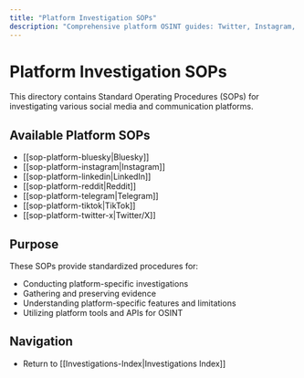 ```yaml
---
title: "Platform Investigation SOPs"
description: "Comprehensive platform OSINT guides: Twitter, Instagram, LinkedIn, Telegram, TikTok, Reddit & Bluesky. Master social media intelligence techniques."
---
```


# Platform Investigation SOPs

This directory contains Standard Operating Procedures (SOPs) for investigating various social media and communication platforms.

## Available Platform SOPs

- [[sop-platform-bluesky|Bluesky]]
- [[sop-platform-instagram|Instagram]]
- [[sop-platform-linkedin|LinkedIn]]
- [[sop-platform-reddit|Reddit]]
- [[sop-platform-telegram|Telegram]]
- [[sop-platform-tiktok|TikTok]]
- [[sop-platform-twitter-x|Twitter/X]]

## Purpose

These SOPs provide standardized procedures for:
- Conducting platform-specific investigations
- Gathering and preserving evidence
- Understanding platform-specific features and limitations
- Utilizing platform tools and APIs for OSINT

## Navigation

- Return to [[Investigations-Index|Investigations Index]]
